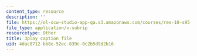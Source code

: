 ```yaml
---
content_type: resource
description: ''
file: https://ol-ocw-studio-app-qa.s3.amazonaws.com/courses/res-10-s95-physics-of-covid-19-transmission-fall-2020/4dac8712bb8e52ec839c0c2b5d9d2b16_QbueCxKUUTo.vtt
file_type: application/x-subrip
resourcetype: Other
title: 3play caption file
uid: 4dac8712-bb8e-52ec-839c-0c2b5d9d2b16
---
```

